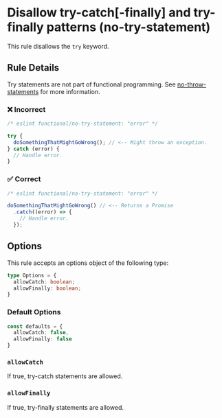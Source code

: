 # Disallow try-catch[-finally] and try-finally patterns (no-try-statement)

This rule disallows the `try` keyword.

## Rule Details

Try statements are not part of functional programming. See [no-throw-statements](./no-throw-statements.md) for more information.

### ❌ Incorrect

<!-- eslint-skip -->

```js
/* eslint functional/no-try-statement: "error" */

try {
  doSomethingThatMightGoWrong(); // <-- Might throw an exception.
} catch (error) {
  // Handle error.
}
```

### ✅ Correct

```js
/* eslint functional/no-try-statement: "error" */

doSomethingThatMightGoWrong() // <-- Returns a Promise
  .catch((error) => {
    // Handle error.
  });
```

## Options

This rule accepts an options object of the following type:

```ts
type Options = {
  allowCatch: boolean;
  allowFinally: boolean;
}
```

### Default Options

```ts
const defaults = {
  allowCatch: false,
  allowFinally: false
}
```

### `allowCatch`

If true, try-catch statements are allowed.

### `allowFinally`

If true, try-finally statements are allowed.
